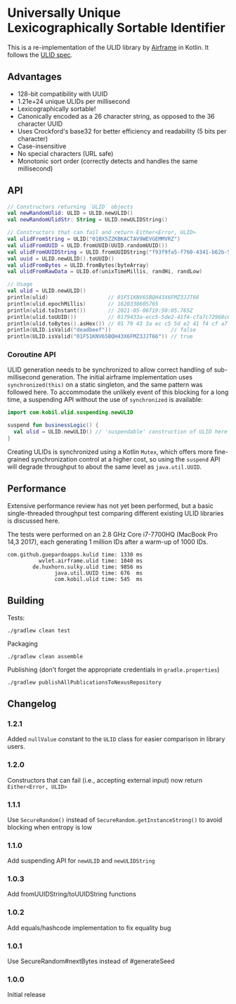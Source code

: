 # Universally Unique Lexicographically Sortable Identifier

This is a re-implementation of the ULID library by [Airframe](https://github.com/wvlet/airframe) in Kotlin. It follows
the [ULID spec](https://github.com/ulid/spec).

## Advantages

- 128-bit compatibility with UUID
- 1.21e+24 unique ULIDs per millisecond
- Lexicographically sortable!
- Canonically encoded as a 26 character string, as opposed to the 36 character UUID
- Uses Crockford's base32 for better efficiency and readability (5 bits per character)
- Case-insensitive
- No special characters (URL safe)
- Monotonic sort order (correctly detects and handles the same millisecond)

## API

```kotlin
// Constructors returning `ULID` objects
val newRandomUlid: ULID = ULID.newULID()
val newRandomUlidStr: String = ULID.newULIDString()

// Constructors that can fail and return Either<Error, ULID>
val ulidFromString = ULID("01BX5ZZKBKACTAV9WEVGEMMVRZ")
val ulidFromUUID = ULID.fromUUID(UUID.randomUUID())
val ulidFromUUIDString = ULID.fromUUIDString("f93f9fa5-f760-4341-b62b-508def86f087")
val uuid = ULID.newULID().toUUID()
val ulidFromBytes = ULID.fromBytes(byteArray)
val ulidFromRawData = ULID.of(unixTimeMillis, randHi, randLow)

// Usage
val ulid = ULID.newULID()
println(ulid)                   // 01F51KNV65BQH43X6FMZ3JJT66
println(ulid.epochMillis)       // 1620330605765
println(ulid.toInstant())       // 2021-05-06T19:50:05.765Z
println(ulid.toUUID())          // 0179433a-ecc5-5de2-41f4-cfa7c72968c6
println(ulid.toBytes().asHex()) // 01 79 43 3a ec c5 5d e2 41 f4 cf a7 c7 29 68 c6
println(ULID.isValid("deadbeef"))                   // false
println(ULID.isValid("01F51KNV65BQH43X6FMZ3JJT66")) // true
```

### Coroutine API

ULID generation needs to be synchronized to allow correct handling of sub-millisecond generation. The initial airframe
implementation uses `synchronized(this)` on a static singleton, and the same pattern was followed here. To accommodate
the unlikely event of this blocking for a long time, a suspending API without the use of `synchronized` is available:

```kotlin
import com.kobil.ulid.suspending.newULID

suspend fun businessLogic() {
  val ulid = ULID.newULID() // 'suspendable' construction of ULID here
}
```

Creating ULIDs is synchronized using a Kotlin `Mutex`, which offers more fine-grained synchronization control at a higher
cost, so using the `suspend` API will degrade throughput to about the same level as `java.util.UUID`.

## Performance

Extensive performance review has not yet been performed, but a basic single-threaded throughput test comparing different
existing ULID libraries is discussed here.

The tests were performed on an 2.8 GHz Core i7-7700HQ (MacBook Pro 14,3 2017), each generating 1 million IDs after a
warm-up of 1000 IDs.

```
com.github.guepardoapps.kulid time: 1330 ms
          wvlet.airframe.ulid time: 1040 ms
        de.huxhorn.sulky.ulid time: 9856 ms
               java.util.UUID time: 676  ms
               com.kobil.ulid time: 545  ms
```

## Building

Tests:

```
./gradlew clean test
```

Packaging

```
./gradlew clean assemble
```

Publishing (don't forget the appropriate credentials in `gradle.properties`)

```
./gradlew publishAllPublicationsToNexusRepository
```

## Changelog

### 1.2.1

Added `nullValue` constant to the `ULID` class for easier comparison in library users.

### 1.2.0

Constructors that can fail (i.e., accepting external input) now return `Either<Error, ULID>`

### 1.1.1

Use `SecureRandom()` instead of `SecureRandom.getInstanceStrong()` to avoid blocking when entropy is low

### 1.1.0

Add suspending API for `newULID` and `newULIDString`

### 1.0.3

Add fromUUIDString/toUUIDString functions

### 1.0.2

Add equals/hashcode implementation to fix equality bug

### 1.0.1

Use SecureRandom#nextBytes instead of #generateSeed

### 1.0.0

Initial release
